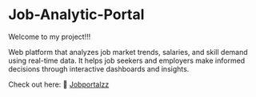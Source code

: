 # Job-Analytic-Portal

Welcome to my project!!!

Web platform that analyzes job market trends, salaries, and skill demand using real-time data. It helps job seekers and employers make informed decisions through interactive dashboards and insights.


Check out here:
🔗 [Jobportalzz](https://app.netlify.com/sites/jobportalzz/overview)
